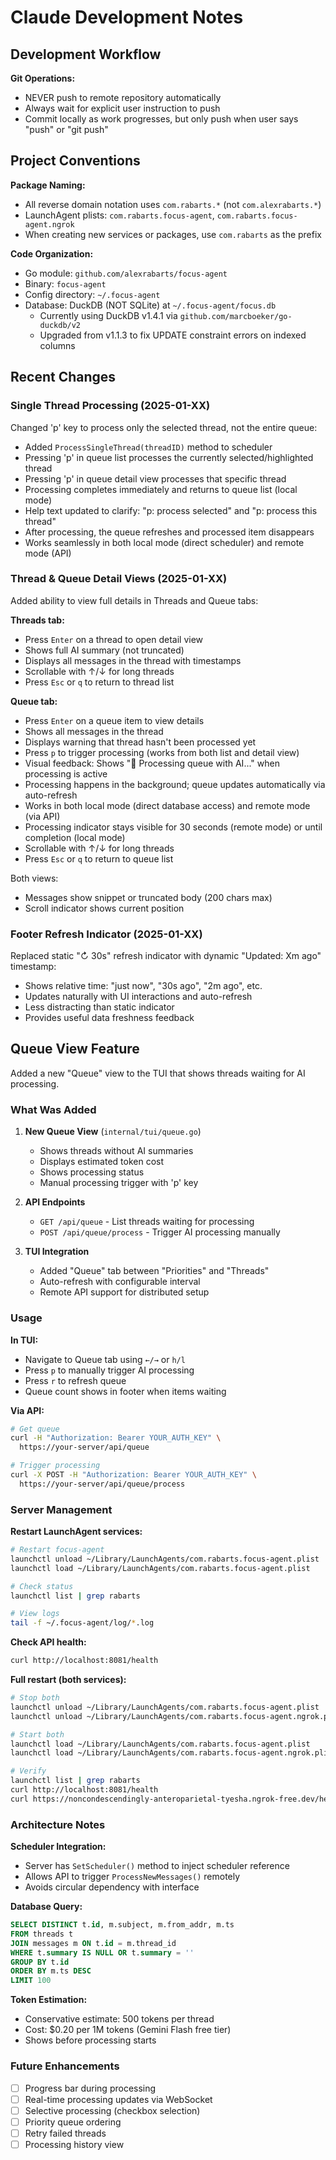 # Claude Development Notes

## Development Workflow

**Git Operations:**
- NEVER push to remote repository automatically
- Always wait for explicit user instruction to push
- Commit locally as work progresses, but only push when user says "push" or "git push"

## Project Conventions

**Package Naming:**
- All reverse domain notation uses `com.rabarts.*` (not `com.alexrabarts.*`)
- LaunchAgent plists: `com.rabarts.focus-agent`, `com.rabarts.focus-agent.ngrok`
- When creating new services or packages, use `com.rabarts` as the prefix

**Code Organization:**
- Go module: `github.com/alexrabarts/focus-agent`
- Binary: `focus-agent`
- Config directory: `~/.focus-agent`
- Database: DuckDB (NOT SQLite) at `~/.focus-agent/focus.db`
  - Currently using DuckDB v1.4.1 via `github.com/marcboeker/go-duckdb/v2`
  - Upgraded from v1.1.3 to fix UPDATE constraint errors on indexed columns

## Recent Changes

### Single Thread Processing (2025-01-XX)
Changed 'p' key to process only the selected thread, not the entire queue:
- Added `ProcessSingleThread(threadID)` method to scheduler
- Pressing 'p' in queue list processes the currently selected/highlighted thread
- Pressing 'p' in queue detail view processes that specific thread
- Processing completes immediately and returns to queue list (local mode)
- Help text updated to clarify: "p: process selected" and "p: process this thread"
- After processing, the queue refreshes and processed item disappears
- Works seamlessly in both local mode (direct scheduler) and remote mode (API)

### Thread & Queue Detail Views (2025-01-XX)
Added ability to view full details in Threads and Queue tabs:

**Threads tab:**
- Press `Enter` on a thread to open detail view
- Shows full AI summary (not truncated)
- Displays all messages in the thread with timestamps
- Scrollable with ↑/↓ for long threads
- Press `Esc` or `q` to return to thread list

**Queue tab:**
- Press `Enter` on a queue item to view details
- Shows all messages in the thread
- Displays warning that thread hasn't been processed yet
- Press `p` to trigger processing (works from both list and detail view)
- Visual feedback: Shows "🔄 Processing queue with AI..." when processing is active
- Processing happens in the background; queue updates automatically via auto-refresh
- Works in both local mode (direct database access) and remote mode (via API)
- Processing indicator stays visible for 30 seconds (remote mode) or until completion (local mode)
- Scrollable with ↑/↓ for long threads
- Press `Esc` or `q` to return to queue list

Both views:
- Messages show snippet or truncated body (200 chars max)
- Scroll indicator shows current position

### Footer Refresh Indicator (2025-01-XX)
Replaced static "↻ 30s" refresh indicator with dynamic "Updated: Xm ago" timestamp:
- Shows relative time: "just now", "30s ago", "2m ago", etc.
- Updates naturally with UI interactions and auto-refresh
- Less distracting than static indicator
- Provides useful data freshness feedback

## Queue View Feature

Added a new "Queue" view to the TUI that shows threads waiting for AI processing.

### What Was Added

1. **New Queue View** (`internal/tui/queue.go`)
   - Shows threads without AI summaries
   - Displays estimated token cost
   - Shows processing status
   - Manual processing trigger with 'p' key

2. **API Endpoints**
   - `GET /api/queue` - List threads waiting for processing
   - `POST /api/queue/process` - Trigger AI processing manually

3. **TUI Integration**
   - Added "Queue" tab between "Priorities" and "Threads"
   - Auto-refresh with configurable interval
   - Remote API support for distributed setup

### Usage

**In TUI:**
- Navigate to Queue tab using `←/→` or `h/l`
- Press `p` to manually trigger AI processing
- Press `r` to refresh queue
- Queue count shows in footer when items waiting

**Via API:**
```bash
# Get queue
curl -H "Authorization: Bearer YOUR_AUTH_KEY" \
  https://your-server/api/queue

# Trigger processing
curl -X POST -H "Authorization: Bearer YOUR_AUTH_KEY" \
  https://your-server/api/queue/process
```

### Server Management

**Restart LaunchAgent services:**
```bash
# Restart focus-agent
launchctl unload ~/Library/LaunchAgents/com.rabarts.focus-agent.plist
launchctl load ~/Library/LaunchAgents/com.rabarts.focus-agent.plist

# Check status
launchctl list | grep rabarts

# View logs
tail -f ~/.focus-agent/log/*.log
```

**Check API health:**
```bash
curl http://localhost:8081/health
```

**Full restart (both services):**
```bash
# Stop both
launchctl unload ~/Library/LaunchAgents/com.rabarts.focus-agent.plist
launchctl unload ~/Library/LaunchAgents/com.rabarts.focus-agent.ngrok.plist

# Start both
launchctl load ~/Library/LaunchAgents/com.rabarts.focus-agent.plist
launchctl load ~/Library/LaunchAgents/com.rabarts.focus-agent.ngrok.plist

# Verify
launchctl list | grep rabarts
curl http://localhost:8081/health
curl https://noncondescendingly-anteroparietal-tyesha.ngrok-free.dev/health
```

### Architecture Notes

**Scheduler Integration:**
- Server has `SetScheduler()` method to inject scheduler reference
- Allows API to trigger `ProcessNewMessages()` remotely
- Avoids circular dependency with interface

**Database Query:**
```sql
SELECT DISTINCT t.id, m.subject, m.from_addr, m.ts
FROM threads t
JOIN messages m ON t.id = m.thread_id
WHERE t.summary IS NULL OR t.summary = ''
GROUP BY t.id
ORDER BY m.ts DESC
LIMIT 100
```

**Token Estimation:**
- Conservative estimate: 500 tokens per thread
- Cost: $0.20 per 1M tokens (Gemini Flash free tier)
- Shows before processing starts

### Future Enhancements

- [ ] Progress bar during processing
- [ ] Real-time processing updates via WebSocket
- [ ] Selective processing (checkbox selection)
- [ ] Priority queue ordering
- [ ] Retry failed threads
- [ ] Processing history view
